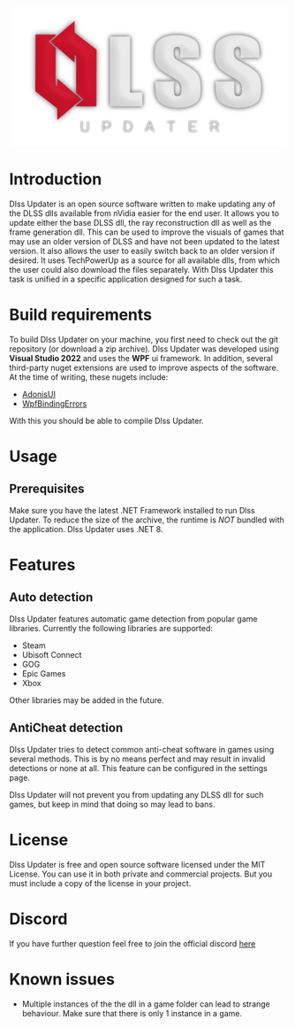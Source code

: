 ![Dlss Updater logo](docs/images/DLSS_Updater_Logo.png)

# Introduction

Dlss Updater is an open source software written to make updating any of the DLSS dlls available from nVidia easier for the end user. It allows you to update either the base DLSS dll, the ray reconstruction dll as well as the frame generation dll. This can be used to improve the visuals of games that may use an older version of DLSS and have not been updated to the latest version.
It also allows the user to easily switch back to an older version if desired. It uses TechPowerUp as a source for all available dlls, from which the user could also download the files separately. With Dlss Updater this task is unified in a specific application designed for such a task.

# Build requirements
To build Dlss Updater on your machine, you first need to check out the git repository (or download a zip archive). Dlss Updater was developed using **Visual Studio 2022** and uses the **WPF** ui framework.  In addition, several third-party nuget extensions are used to improve aspects of the software.
At the time of writing, these nugets include:
* [AdonisUI](https://github.com/benruehl/adonis-ui)
* [WpfBindingErrors](https://github.com/bblanchon/WpfBindingErrors)

With this you should be able to compile Dlss Updater.

# Usage
## Prerequisites
Make sure you have the latest .NET Framework installed to run Dlss Updater. To reduce the size of the archive, the runtime is _NOT_ bundled with the application. Dlss Updater uses .NET 8.

# Features

## Auto detection
Dlss Updater features automatic game detection from popular game libraries. Currently the following libraries are supported:
* Steam
* Ubisoft Connect
* GOG
* Epic Games
* Xbox

Other libraries may be added in the future.

## AntiCheat detection
Dlss Updater tries to detect common anti-cheat software in games using several methods. This is by no means perfect and may result in invalid detections or none at all. This feature can be configured in the settings page.

Dlss Updater will not prevent you from updating any DLSS dll for such games, but keep in mind that doing so may lead to bans. 

# License
Dlss Updater is free and open source software licensed under the MIT License. You can use it in both private and commercial projects. But you must include a copy of the license in your project.

# Discord
If you have further question feel free to join the official discord [here](https://discord.gg/WShdqSDSvu)

# Known issues
* Multiple instances of the the dll in a game folder can lead to strange behaviour. Make sure that there is only 1 instance in a game.